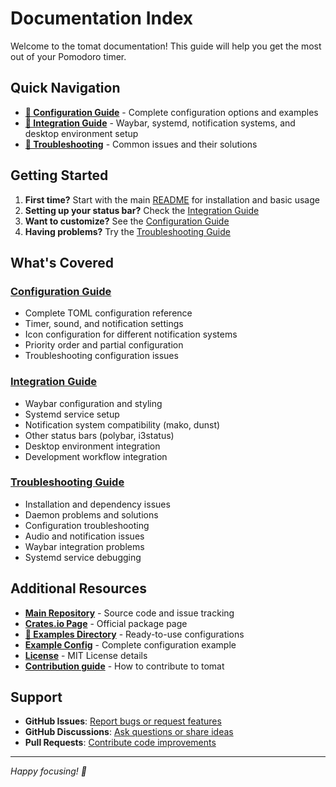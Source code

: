 # Documentation Index

Welcome to the tomat documentation! This guide will help you get the most out of
your Pomodoro timer.

## Quick Navigation

- **[📖 Configuration Guide](configuration.md)** - Complete configuration
  options and examples
- **[🔗 Integration Guide](integration.md)** - Waybar, systemd, notification
  systems, and desktop environment setup
- **[🐛 Troubleshooting](troubleshooting.md)** - Common issues and their
  solutions

## Getting Started

1. **First time?** Start with the main [README](../README.md) for installation
   and basic usage
2. **Setting up your status bar?** Check the
   [Integration Guide](integration.md#waybar-integration)
3. **Want to customize?** See the [Configuration Guide](configuration.md)
4. **Having problems?** Try the [Troubleshooting Guide](troubleshooting.md)

## What's Covered

### [Configuration Guide](configuration.md)

- Complete TOML configuration reference
- Timer, sound, and notification settings
- Icon configuration for different notification systems
- Priority order and partial configuration
- Troubleshooting configuration issues

### [Integration Guide](integration.md)

- Waybar configuration and styling
- Systemd service setup
- Notification system compatibility (mako, dunst)
- Other status bars (polybar, i3status)
- Desktop environment integration
- Development workflow integration

### [Troubleshooting Guide](troubleshooting.md)

- Installation and dependency issues
- Daemon problems and solutions
- Configuration troubleshooting
- Audio and notification issues
- Waybar integration problems
- Systemd service debugging

## Additional Resources

- **[Main Repository](https://github.com/jolars/tomat)** - Source code and issue
  tracking
- **[Crates.io Page](https://crates.io/crates/tomat)** - Official package page
- **[📁 Examples Directory](../examples/)** - Ready-to-use configurations
- **[Example Config](../examples/config.toml)** - Complete configuration example
- **[License](../LICENSE)** - MIT License details
- **[Contribution guide](../CONTRIBUTING.md)** - How to contribute to tomat

## Support

- **GitHub Issues**:
  [Report bugs or request features](https://github.com/jolars/tomat/issues)
- **GitHub Discussions**:
  [Ask questions or share ideas](https://github.com/jolars/tomat/discussions)
- **Pull Requests**:
  [Contribute code improvements](https://github.com/jolars/tomat/pulls)

---

_Happy focusing! 🍅_

